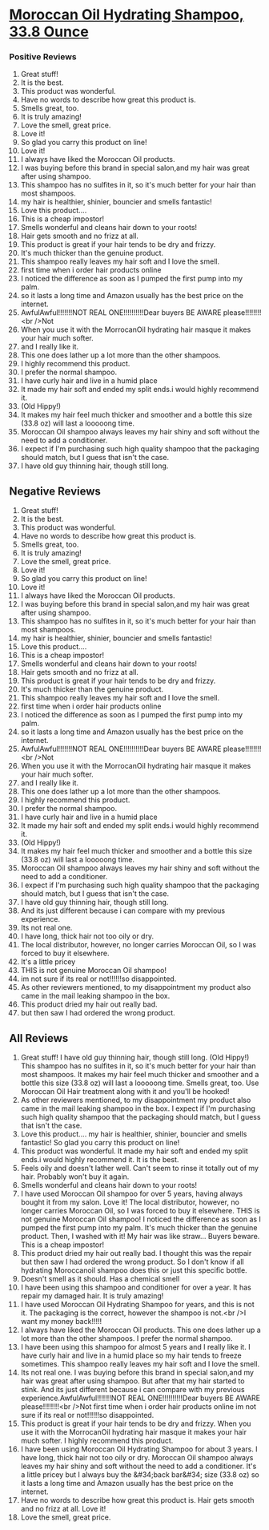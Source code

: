 # [Moroccan Oil Hydrating Shampoo, 33.8 Ounce](https://products.checkmycream.com/products/Moroccan-Oil-Hydrating-Shampoo-33.8-Ounce.html)

### Positive Reviews

<ol>
      <li>Great stuff!</li>
      <li>It is the best.</li>
      <li>This product was wonderful.</li>
      <li>Have no words to describe how great this product is.</li>
      <li>Smells great, too.</li>
      <li>It is truly amazing!</li>
      <li>Love the smell, great price.</li>
      <li>Love it!  </li>
      <li>So glad you carry this product on line!</li>
      <li>Love it!</li>
      <li>I always have liked the Moroccan Oil products.</li>
      <li>I was buying before this brand in  special salon,and my hair was great after using shampoo.</li>
      <li>This shampoo has no sulfites in it, so it&#x27;s much better for your hair than most shampoos.</li>
      <li>my hair is healthier, shinier, bouncier and smells fantastic!  </li>
      <li>Love this product....</li>
      <li>This is a cheap impostor!</li>
      <li>Smells wonderful and cleans hair down to your roots!</li>
      <li>Hair gets smooth and no frizz at all.</li>
      <li>This product is great if your hair tends to be dry and frizzy.</li>
      <li>It&#x27;s much thicker than the genuine product.  </li>
      <li>This shampoo really leaves my hair soft and I love the smell.</li>
      <li>first time when i order hair products online</li>
      <li>I noticed the difference as soon as I pumped the first pump into my palm.  </li>
      <li>so it lasts a long time and Amazon usually has the best price on the internet.</li>
      <li>AwfulAwful!!!!!!!NOT REAL ONE!!!!!!!!!!Dear buyers BE AWARE please!!!!!!!!&lt;br /&gt;Not</li>
      <li>When you use it with the MorrocanOil hydrating hair masque it makes your hair much softer.</li>
      <li>and I really like it.</li>
      <li>This one does lather up a lot more than the other shampoos.</li>
      <li>I highly recommend this product.</li>
      <li>I prefer the normal shampoo.</li>
      <li>I have curly hair and live in a humid place</li>
      <li>It made my hair soft and ended my split ends.i would highly recommend it.</li>
      <li>(Old Hippy!)</li>
      <li>It makes my hair feel much thicker and smoother and a bottle this size (33.8 oz) will last a looooong time.</li>
      <li>Moroccan Oil shampoo always leaves my hair shiny and soft without the need to add a conditioner.  </li>
      <li>I expect if I&#x27;m purchasing such high quality shampoo that the packaging should match, but I guess that isn&#x27;t the case.</li>
      <li>I have old guy thinning hair, though still long.</li>
</ol>


<h2>Negative Reviews</h2>
<ol>
<li> Great stuff!</li>
<li> It is the best.</li>
<li> This product was wonderful.</li>
<li> Have no words to describe how great this product is.</li>
<li> Smells great, too.</li>
<li> It is truly amazing!</li>
<li> Love the smell, great price.</li>
<li> Love it!  </li>
<li> So glad you carry this product on line!</li>
<li> Love it!</li>
<li> I always have liked the Moroccan Oil products.</li>
<li> I was buying before this brand in  special salon,and my hair was great after using shampoo.</li>
<li> This shampoo has no sulfites in it, so it&#x27;s much better for your hair than most shampoos.</li>
<li> my hair is healthier, shinier, bouncier and smells fantastic!  </li>
<li> Love this product....</li>
<li> This is a cheap impostor!</li>
<li> Smells wonderful and cleans hair down to your roots!</li>
<li> Hair gets smooth and no frizz at all.</li>
<li> This product is great if your hair tends to be dry and frizzy.</li>
<li> It&#x27;s much thicker than the genuine product.  </li>
<li> This shampoo really leaves my hair soft and I love the smell.</li>
<li> first time when i order hair products online</li>
<li> I noticed the difference as soon as I pumped the first pump into my palm.  </li>
<li> so it lasts a long time and Amazon usually has the best price on the internet.</li>
<li> AwfulAwful!!!!!!!NOT REAL ONE!!!!!!!!!!Dear buyers BE AWARE please!!!!!!!!&lt;br /&gt;Not</li>
<li> When you use it with the MorrocanOil hydrating hair masque it makes your hair much softer.</li>
<li> and I really like it.</li>
<li> This one does lather up a lot more than the other shampoos.</li>
<li> I highly recommend this product.</li>
<li> I prefer the normal shampoo.</li>
<li> I have curly hair and live in a humid place</li>
<li> It made my hair soft and ended my split ends.i would highly recommend it.</li>
<li> (Old Hippy!)</li>
<li> It makes my hair feel much thicker and smoother and a bottle this size (33.8 oz) will last a looooong time.</li>
<li> Moroccan Oil shampoo always leaves my hair shiny and soft without the need to add a conditioner.  </li>
<li> I expect if I&#x27;m purchasing such high quality shampoo that the packaging should match, but I guess that isn&#x27;t the case.</li>
<li> I have old guy thinning hair, though still long.</li>
<li> And its just different because i can compare with my previous experience.</li>
<li> Its not real one.</li>
<li> I have long, thick hair not too oily or dry.  </li>
<li> The local distributor, however, no longer carries Moroccan Oil, so I was forced to buy it elsewhere.  </li>
<li> It&#x27;s a little pricey</li>
<li> THIS is not genuine Moroccan Oil shampoo!  </li>
<li> im not sure if its real or not!!!!!!so disappointed.</li>
<li> As other reviewers mentioned, to my disappointment my product also came in the mail leaking shampoo in the box.</li>
<li> This product dried my hair out really bad.</li>
<li> but then saw I had ordered the wrong product.</li>
</ol>

<h2>All Reviews</h2>

<ol>
    <li> Great stuff! I have old guy thinning hair, though still long. (Old Hippy!) This shampoo has no sulfites in it, so it&#x27;s much better for your hair than most shampoos. It makes my hair feel much thicker and smoother and a bottle this size (33.8 oz) will last a looooong time. Smells great, too. Use Moroccan Oil Hair treatment along with it and you&#x27;ll be hooked!</li>
    <li> As other reviewers mentioned, to my disappointment my product also came in the mail leaking shampoo in the box. I expect if I&#x27;m purchasing such high quality shampoo that the packaging should match, but I guess that isn&#x27;t the case.</li>
    <li> Love this product.... my hair is healthier, shinier, bouncier and smells fantastic!  So glad you carry this product on line!</li>
    <li> This product was wonderful. It made my hair soft and ended my split ends.i would highly recommend it. It is the best.</li>
    <li> Feels oily and doesn&#x27;t lather well.  Can&#x27;t seem to rinse it totally out of my hair.  Probably won&#x27;t buy it again.</li>
    <li> Smells wonderful and cleans hair down to your roots!</li>
    <li> I have used Moroccan Oil shampoo for over 5 years, having always bought it from my salon.  Love it!  The local distributor, however, no longer carries Moroccan Oil, so I was forced to buy it elsewhere.  THIS is not genuine Moroccan Oil shampoo!  I noticed the difference as soon as I pumped the first pump into my palm.  It&#x27;s much thicker than the genuine product.  Then, I washed with it!  My hair was like straw...  Buyers beware.  This is a cheap impostor!</li>
    <li> This product dried my hair out really bad. I thought this was the repair but then saw I had ordered the wrong product. So I don&#x27;t know if all hydrating Moroccanoil shampoo does this or just this specific bottle.</li>
    <li> Doesn&#x27;t smell as it should. Has a chemical smell</li>
    <li> I have been using this shampoo and conditioner for over a year.  It has repair my damaged hair.  It is truly amazing!</li>
    <li> I have used Moroccan Oil Hydrating Shampoo for years, and this is not it.  The packaging is the correct, however the shampoo is not.&lt;br /&gt;I want my money back!!!!!</li>
    <li> I always have liked the Moroccan Oil products. This one does lather up a lot more than the other shampoos. I prefer the normal shampoo.</li>
    <li> I have been using this shampoo for almost 5 years and I really like it. I have curly hair and live in a humid place so my hair tends to freeze sometimes. This shampoo really leaves my hair soft and I love the smell.</li>
    <li> Its not real one. I was buying before this brand in  special salon,and my hair was great after using shampoo. But after that my hair started to stink. And its just different because i can compare with my previous experience.AwfulAwful!!!!!!!NOT REAL ONE!!!!!!!!!!Dear buyers BE AWARE please!!!!!!!!&lt;br /&gt;Not first time when i order hair products online im not sure if its real or not!!!!!!so disappointed.</li>
    <li> This product is great if your hair tends to be dry and frizzy. When you use it with the MorrocanOil hydrating hair masque it makes your hair much softer. I highly recommend this product.</li>
    <li> I have been using Moroccan Oil Hydrating Shampoo for about 3 years.  I have long, thick hair not too oily or dry.  Moroccan Oil shampoo always leaves my hair shiny and soft without the need to add a conditioner.  It&#x27;s a little pricey but I always buy the &amp;#34;back bar&amp;#34; size (33.8 oz) so it lasts a long time and Amazon usually has the best price on the internet.</li>
    <li> Have no words to describe how great this product is. Hair gets smooth and no frizz at all. Love it!</li>
    <li> Love the smell, great price.</li>
</ol>




